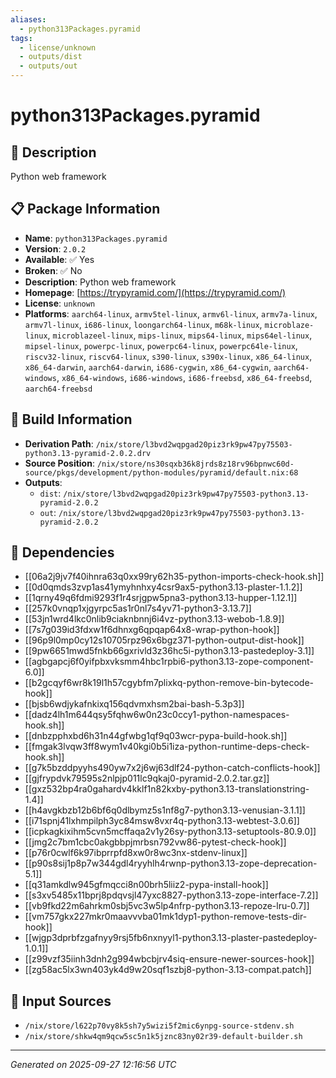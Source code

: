 ```yaml
---
aliases:
  - python313Packages.pyramid
tags:
  - license/unknown
  - outputs/dist
  - outputs/out
---
```


# python313Packages.pyramid

## 📝 Description

Python web framework

## 📋 Package Information

- **Name**: `python313Packages.pyramid`
- **Version**: `2.0.2`
- **Available**: ✅ Yes
- **Broken**: ✅ No
- **Description**: Python web framework
- **Homepage**: [https://trypyramid.com/](https://trypyramid.com/)
- **License**: `unknown`
- **Platforms**: `aarch64-linux`, `armv5tel-linux`, `armv6l-linux`, `armv7a-linux`, `armv7l-linux`, `i686-linux`, `loongarch64-linux`, `m68k-linux`, `microblaze-linux`, `microblazeel-linux`, `mips-linux`, `mips64-linux`, `mips64el-linux`, `mipsel-linux`, `powerpc-linux`, `powerpc64-linux`, `powerpc64le-linux`, `riscv32-linux`, `riscv64-linux`, `s390-linux`, `s390x-linux`, `x86_64-linux`, `x86_64-darwin`, `aarch64-darwin`, `i686-cygwin`, `x86_64-cygwin`, `aarch64-windows`, `x86_64-windows`, `i686-windows`, `i686-freebsd`, `x86_64-freebsd`, `aarch64-freebsd`

## 🔧 Build Information

- **Derivation Path**: `/nix/store/l3bvd2wqpgad20piz3rk9pw47py75503-python3.13-pyramid-2.0.2.drv`
- **Source Position**: `/nix/store/ns30sqxb36k8jrds8z18rv96bpnwc60d-source/pkgs/development/python-modules/pyramid/default.nix:68`
- **Outputs**:
  - `dist`:  `/nix/store/l3bvd2wqpgad20piz3rk9pw47py75503-python3.13-pyramid-2.0.2`
  - `out`:  `/nix/store/l3bvd2wqpgad20piz3rk9pw47py75503-python3.13-pyramid-2.0.2`

## 🔗 Dependencies

- [[06a2j9jv7f40ihnra63q0xx99ry62h35-python-imports-check-hook.sh]]
- [[0d0qmds3zvp1as41ymyhnhxy4csr9ax5-python3.13-plaster-1.1.2]]
- [[1qrny49q6fdmi9293f1r4srjgpw5pna3-python3.13-hupper-1.12.1]]
- [[257k0vnqp1xjgyrpc5as1r0nl7s4yv71-python3-3.13.7]]
- [[53jn1wrd4lkc0nlib9ciaknbnnj6i4vz-python3.13-webob-1.8.9]]
- [[7s7g039id3fdxw1f6dhnxg6qpqap64x8-wrap-python-hook]]
- [[96p9l0mp0cy12s10705rpz96x6bgz371-python-output-dist-hook]]
- [[9pw6651mwd5fnkb66gxrivld3z36hc5i-python3.13-pastedeploy-3.1]]
- [[agbgapcj6f0yifpbxvksmm4hbc1rpbi6-python3.13-zope-component-6.0]]
- [[b2gcqyf6wr8k19l1h57cgybfm7plixkq-python-remove-bin-bytecode-hook]]
- [[bjsb6wdjykafnkixq156qdvmxhsm2bai-bash-5.3p3]]
- [[dadz4lh1m644qsy5fqhw6w0n23c0ccy1-python-namespaces-hook.sh]]
- [[dnbzpphxbd6h31n44gfwbg1qf9q03wcr-pypa-build-hook.sh]]
- [[fmgak3lvqw3ff8wym1v40kgi0b5i1iza-python-runtime-deps-check-hook.sh]]
- [[g7k5bzddpyyhs490yw7x2j6wj63dlf24-python-catch-conflicts-hook]]
- [[gjfrypdvk79595s2nlpjp011lc9qkaj0-pyramid-2.0.2.tar.gz]]
- [[gxz532bp4ra0gahardv4kklf1n82kxby-python3.13-translationstring-1.4]]
- [[h4avgkbzb12b6bf6q0dlbymz5s1nf8g7-python3.13-venusian-3.1.1]]
- [[i71spnj41lxhmpilph3yc84msw8vxr4q-python3.13-webtest-3.0.6]]
- [[icpkagkixihm5cvn5mcffaqa2v1y26sy-python3.13-setuptools-80.9.0]]
- [[jmg2c7bm1cbc0akgbbpjmrbsn792vw86-pytest-check-hook]]
- [[p76r0cwlf6k97ibprrpfd8xw0r8wc3nx-stdenv-linux]]
- [[p90s8sij1p8p7w344gdl4ryyhlh4rwnp-python3.13-zope-deprecation-5.1]]
- [[q31amkdlw945gfmqcci8n00brh5liiz2-pypa-install-hook]]
- [[s3xv5485x11bprj8pdqvsjl47yxc8827-python3.13-zope-interface-7.2]]
- [[vb9fkd22m6ahrkm0sbj5vc3w5lp4nfrp-python3.13-repoze-lru-0.7]]
- [[vm757gkx227mkr0maavvvba01mk1dyp1-python-remove-tests-dir-hook]]
- [[wjgp3dprbfzgafnyy9rsj5fb6nxnyyl1-python3.13-plaster-pastedeploy-1.0.1]]
- [[z99vzf35iinh3dnh2g994wbcbjrv4siq-ensure-newer-sources-hook]]
- [[zg58ac5lx3wn403yk4d9w20sqf1szbj8-python-3.13-compat.patch]]

## 📁 Input Sources

- `/nix/store/l622p70vy8k5sh7y5wizi5f2mic6ynpg-source-stdenv.sh`
- `/nix/store/shkw4qm9qcw5sc5n1k5jznc83ny02r39-default-builder.sh`

---
*Generated on 2025-09-27 12:16:56 UTC*
